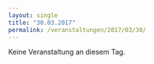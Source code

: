 ```yaml
---
layout: single
title: "30.03.2017"
permalink: /veranstaltungen/2017/03/30/
---
```


Keine Veranstaltung an diesem Tag.
